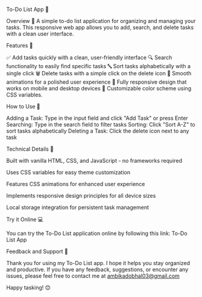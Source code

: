To-Do List App 📝

Overview 🌟
A simple to-do list application for organizing and managing your tasks. This responsive web app allows you to add, search, and delete tasks with a clean user interface.

Features 🚀


✅ Add tasks quickly with a clean, user-friendly interface
🔍 Search functionality to easily find specific tasks
🔤 Sort tasks alphabetically with a single click
🗑️ Delete tasks with a simple click on the delete icon
💫 Smooth animations for a polished user experience
📱 Fully responsive design that works on mobile and desktop devices
🌈 Customizable color scheme using CSS variables.


How to Use 📖

Adding a Task: Type in the input field and click "Add Task" or press Enter
Searching: Type in the search field to filter tasks
Sorting: Click "Sort A-Z" to sort tasks alphabetically
Deleting a Task: Click the delete icon next to any task


Technical Details 🔧

Built with vanilla HTML, CSS, and JavaScript - no frameworks required

Uses CSS variables for easy theme customization

Features CSS animations for enhanced user experience

Implements responsive design principles for all device sizes

Local storage integration for persistent task management



Try it Online 💻

You can try the To-Do List application online by following this link: To-Do List App



Feedback and Support 💌

Thank you for using my To-Do List app. I hope it helps you stay organized and productive. If you have any feedback, suggestions, or encounter any issues, please feel free to contact me at ambikadobhal03@gmail.com

Happy tasking! 😊
